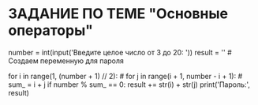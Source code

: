 # ЗАДАНИЕ ПО ТЕМЕ "Основные операторы"

number = int(input('Введите целое число от 3 до 20: '))
result = ''  # Создаем переменную для пароля

for i in range(1, (number + 1) // 2):  #
    for j in range(i + 1, number - i + 1):  #
        sum_ = i + j
        if number % sum_ == 0:
            result += str(i) + str(j)
print('Пароль:', result)